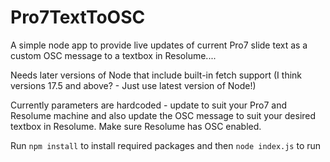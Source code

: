# Pro7TextToOSC
A simple node app to provide live updates of current Pro7 slide text as a custom OSC message to a textbox in Resolume....

Needs later versions of Node that include built-in fetch support (I think versions 17.5 and above? - Just use latest version of Node!)

Currently parameters are hardcoded - update to suit your Pro7 and Resolume machine and also update the OSC message to suit your desired textbox in Resolume.
Make sure Resolume has OSC enabled.

Run `npm install` to install required packages and then `node index.js` to run
